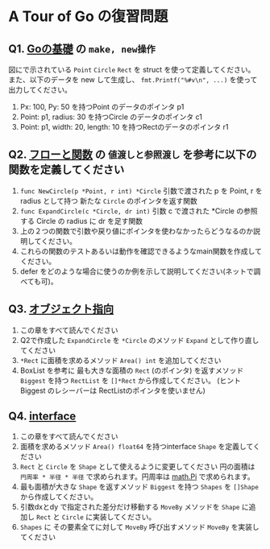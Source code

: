 # A Tour of Go の復習問題

## Q1. [Goの基礎](https://astaxie.gitbooks.io/build-web-application-with-golang/content/ja/02.2.html) の `make, new操作`

図にで示されている `Point` `Circle` `Rect` を struct を使って定義してください。
また、以下のデータを new して生成し、 `fmt.Printf("%#v\n", ...)` を使って出力してください。

1. Px: 100, Py: 50 を持つPoint のデータのポインタ p1
2. Point: p1, radius: 30 を持つCircle のデータのポインタ c1
3. Point: p1, width: 20, length: 10 を持つRectのデータのポインタ r1


## Q2. [フローと関数](https://astaxie.gitbooks.io/build-web-application-with-golang/content/ja/02.3.html) の `値渡しと参照渡し` を参考に以下の関数を定義してください

1. `func NewCircle(p *Point, r int) *Circle`
    引数で渡された p を Point, r を radius として持つ 新たな `Circle` のポインタを返す関数
1. `func ExpandCircle(c *Circle, dr int)`
    引数 c で渡された *Circle の参照する Circle の radius に dr を足す関数
1. 上の２つの関数で引数や戻り値にポインタを使わなかったらどうなるのか説明してください。
1. これらの関数のテストあるいは動作を確認できるようなmain関数を作成してください。
1. defer をどのような場合に使うのか例を示して説明してください(ネットで調べても可)。

## Q3. [オブジェクト指向](https://astaxie.gitbooks.io/build-web-application-with-golang/content/ja/02.5.html)

1. この章をすべて読んでください
1. Q2で作成した  `ExpandCircle` を `*Circle` のメソッド `Expand` として作り直してください
1. `*Rect` に面積を求めるメソッド `Area() int` を追加してください
1. BoxList を参考に 最も大きな面積の `Rect` (のポインタ) を返すメソッド `Biggest` を持つ `RectList` を `[]*Rect` から作成してください。
   (ヒント Biggest のレシーバーは RectListのポインタを使いません)

## Q4. [interface](https://astaxie.gitbooks.io/build-web-application-with-golang/content/ja/02.6.html)

1. この章をすべて読んでください
1. 面積を求めるメソッド `Area() float64` を持つinterface `Shape` を定義してください
1. `Rect` と `Circle` を `Shape` として使えるように変更してください
    円の面積は `円周率 * 半径 * 半径` で求められます。円周率は [math.Pi](https://pkg.go.dev/math#pkg-constants) で求められます。
1. 最も面積が大きな `Shape` を返すメソッド `Biggest` を持つ `Shapes` を `[]Shape` から作成してください。
1. 引数dxとdy で指定された差分だけ移動する `MoveBy` メソッドを `Shape` に追加し `Rect` と `Circle` に実装してください。
1. `Shapes` に その要素全てに対して `MoveBy` 呼び出すメソッド `MoveBy` を実装してください
